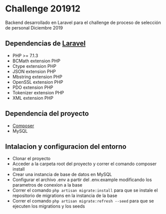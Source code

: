 # Challenge 201912
Backend desarrollado en Laravel para el challenge de proceso de selección de personal Diciembre 2019

## Dependencias de [Laravel](https://laravel.com/docs/5.8/installation)

- PHP >= 7.1.3
- BCMath extension PHP 
- Ctype extension PHP
- JSON extension PHP
- Mbstring extension PHP
- OpenSSL extension PHP
- PDO extension PHP
- Tokenizer extension PHP
- XML extension PHP

## Dependencia del proyecto

- [Composer](https://getcomposer.org/)
- MySQL

## Intalacion y configuracion del entorno

- Clonar el proyecto
- Acceder a la carpeta root del proyecto y correr el comando composer install
- Crear una instancia de base de datos en MySQL
- Configurar el archivo .env a partir del .env.example modificando los parametros de conexion a la base
- Correr el comando `php artisan migrate:install` para que se instale el repositorio de migrations en la instancia de la base
- Correr el comando `php artisan migrate:refresh --seed` para que se ejecuten los migrations y los seeds

